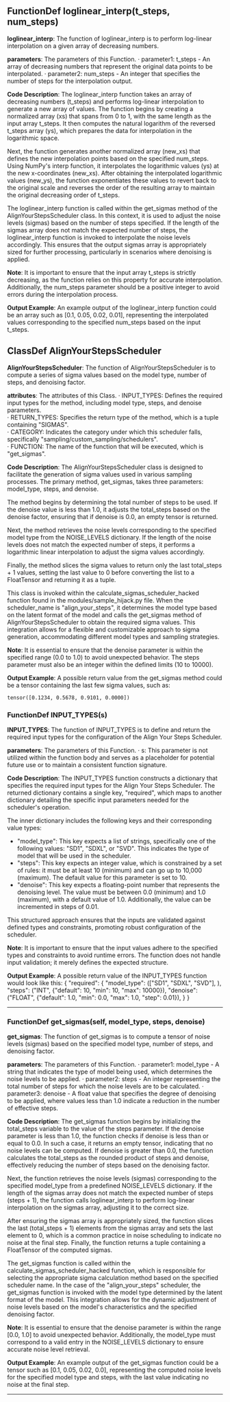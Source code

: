 ## FunctionDef loglinear_interp(t_steps, num_steps)
**loglinear_interp**: The function of loglinear_interp is to perform log-linear interpolation on a given array of decreasing numbers.

**parameters**: The parameters of this Function.
· parameter1: t_steps - An array of decreasing numbers that represent the original data points to be interpolated.
· parameter2: num_steps - An integer that specifies the number of steps for the interpolation output.

**Code Description**: The loglinear_interp function takes an array of decreasing numbers (t_steps) and performs log-linear interpolation to generate a new array of values. The function begins by creating a normalized array (xs) that spans from 0 to 1, with the same length as the input array t_steps. It then computes the natural logarithm of the reversed t_steps array (ys), which prepares the data for interpolation in the logarithmic space.

Next, the function generates another normalized array (new_xs) that defines the new interpolation points based on the specified num_steps. Using NumPy's interp function, it interpolates the logarithmic values (ys) at the new x-coordinates (new_xs). After obtaining the interpolated logarithmic values (new_ys), the function exponentiates these values to revert back to the original scale and reverses the order of the resulting array to maintain the original decreasing order of t_steps.

The loglinear_interp function is called within the get_sigmas method of the AlignYourStepsScheduler class. In this context, it is used to adjust the noise levels (sigmas) based on the number of steps specified. If the length of the sigmas array does not match the expected number of steps, the loglinear_interp function is invoked to interpolate the noise levels accordingly. This ensures that the output sigmas array is appropriately sized for further processing, particularly in scenarios where denoising is applied.

**Note**: It is important to ensure that the input array t_steps is strictly decreasing, as the function relies on this property for accurate interpolation. Additionally, the num_steps parameter should be a positive integer to avoid errors during the interpolation process.

**Output Example**: An example output of the loglinear_interp function could be an array such as [0.1, 0.05, 0.02, 0.01], representing the interpolated values corresponding to the specified num_steps based on the input t_steps.
## ClassDef AlignYourStepsScheduler
**AlignYourStepsScheduler**: The function of AlignYourStepsScheduler is to compute a series of sigma values based on the model type, number of steps, and denoising factor.

**attributes**: The attributes of this Class.
· INPUT_TYPES: Defines the required input types for the method, including model type, steps, and denoise parameters.  
· RETURN_TYPES: Specifies the return type of the method, which is a tuple containing "SIGMAS".  
· CATEGORY: Indicates the category under which this scheduler falls, specifically "sampling/custom_sampling/schedulers".  
· FUNCTION: The name of the function that will be executed, which is "get_sigmas".

**Code Description**: The AlignYourStepsScheduler class is designed to facilitate the generation of sigma values used in various sampling processes. The primary method, get_sigmas, takes three parameters: model_type, steps, and denoise. 

The method begins by determining the total number of steps to be used. If the denoise value is less than 1.0, it adjusts the total_steps based on the denoise factor, ensuring that if denoise is 0.0, an empty tensor is returned. 

Next, the method retrieves the noise levels corresponding to the specified model type from the NOISE_LEVELS dictionary. If the length of the noise levels does not match the expected number of steps, it performs a logarithmic linear interpolation to adjust the sigma values accordingly. 

Finally, the method slices the sigma values to return only the last total_steps + 1 values, setting the last value to 0 before converting the list to a FloatTensor and returning it as a tuple. 

This class is invoked within the calculate_sigmas_scheduler_hacked function found in the modules/sample_hijack.py file. When the scheduler_name is "align_your_steps", it determines the model type based on the latent format of the model and calls the get_sigmas method of AlignYourStepsScheduler to obtain the required sigma values. This integration allows for a flexible and customizable approach to sigma generation, accommodating different model types and sampling strategies.

**Note**: It is essential to ensure that the denoise parameter is within the specified range (0.0 to 1.0) to avoid unexpected behavior. The steps parameter must also be an integer within the defined limits (10 to 10000).

**Output Example**: A possible return value from the get_sigmas method could be a tensor containing the last few sigma values, such as:
```
tensor([0.1234, 0.5678, 0.9101, 0.0000])
```
### FunctionDef INPUT_TYPES(s)
**INPUT_TYPES**: The function of INPUT_TYPES is to define and return the required input types for the configuration of the Align Your Steps Scheduler.

**parameters**: The parameters of this Function.
· s: This parameter is not utilized within the function body and serves as a placeholder for potential future use or to maintain a consistent function signature.

**Code Description**: The INPUT_TYPES function constructs a dictionary that specifies the required input types for the Align Your Steps Scheduler. The returned dictionary contains a single key, "required", which maps to another dictionary detailing the specific input parameters needed for the scheduler's operation. 

The inner dictionary includes the following keys and their corresponding value types:
- "model_type": This key expects a list of strings, specifically one of the following values: "SD1", "SDXL", or "SVD". This indicates the type of model that will be used in the scheduler.
- "steps": This key expects an integer value, which is constrained by a set of rules: it must be at least 10 (minimum) and can go up to 10,000 (maximum). The default value for this parameter is set to 10.
- "denoise": This key expects a floating-point number that represents the denoising level. The value must be between 0.0 (minimum) and 1.0 (maximum), with a default value of 1.0. Additionally, the value can be incremented in steps of 0.01.

This structured approach ensures that the inputs are validated against defined types and constraints, promoting robust configuration of the scheduler.

**Note**: It is important to ensure that the input values adhere to the specified types and constraints to avoid runtime errors. The function does not handle input validation; it merely defines the expected structure.

**Output Example**: A possible return value of the INPUT_TYPES function would look like this:
{
    "required": {
        "model_type": (["SD1", "SDXL", "SVD"], ),
        "steps": ("INT", {"default": 10, "min": 10, "max": 10000}),
        "denoise": ("FLOAT", {"default": 1.0, "min": 0.0, "max": 1.0, "step": 0.01}),
    }
}
***
### FunctionDef get_sigmas(self, model_type, steps, denoise)
**get_sigmas**: The function of get_sigmas is to compute a tensor of noise levels (sigmas) based on the specified model type, number of steps, and denoising factor.

**parameters**: The parameters of this Function.
· parameter1: model_type - A string that indicates the type of model being used, which determines the noise levels to be applied.
· parameter2: steps - An integer representing the total number of steps for which the noise levels are to be calculated.
· parameter3: denoise - A float value that specifies the degree of denoising to be applied, where values less than 1.0 indicate a reduction in the number of effective steps.

**Code Description**: The get_sigmas function begins by initializing the total_steps variable to the value of the steps parameter. If the denoise parameter is less than 1.0, the function checks if denoise is less than or equal to 0.0. In such a case, it returns an empty tensor, indicating that no noise levels can be computed. If denoise is greater than 0.0, the function calculates the total_steps as the rounded product of steps and denoise, effectively reducing the number of steps based on the denoising factor.

Next, the function retrieves the noise levels (sigmas) corresponding to the specified model_type from a predefined NOISE_LEVELS dictionary. If the length of the sigmas array does not match the expected number of steps (steps + 1), the function calls loglinear_interp to perform log-linear interpolation on the sigmas array, adjusting it to the correct size.

After ensuring the sigmas array is appropriately sized, the function slices the last (total_steps + 1) elements from the sigmas array and sets the last element to 0, which is a common practice in noise scheduling to indicate no noise at the final step. Finally, the function returns a tuple containing a FloatTensor of the computed sigmas.

The get_sigmas function is called within the calculate_sigmas_scheduler_hacked function, which is responsible for selecting the appropriate sigma calculation method based on the specified scheduler name. In the case of the "align_your_steps" scheduler, the get_sigmas function is invoked with the model type determined by the latent format of the model. This integration allows for the dynamic adjustment of noise levels based on the model's characteristics and the specified denoising factor.

**Note**: It is essential to ensure that the denoise parameter is within the range [0.0, 1.0] to avoid unexpected behavior. Additionally, the model_type must correspond to a valid entry in the NOISE_LEVELS dictionary to ensure accurate noise level retrieval.

**Output Example**: An example output of the get_sigmas function could be a tensor such as [0.1, 0.05, 0.02, 0.0], representing the computed noise levels for the specified model type and steps, with the last value indicating no noise at the final step.
***
